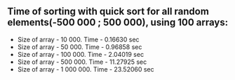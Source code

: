 ## Time of sorting with quick sort for all random elements(-500 000 ; 500 000), using 100 arrays:

 - Size of array - 10 000.    Time - 0.16630 sec
 - Size of array - 50 000.    Time - 0.96858 sec
 - Size of array - 100 000.   Time - 2.04019 sec
 - Size of array - 500 000.   Time - 11.27925 sec
 - Size of array - 1 000 000. Time - 23.52060 sec
